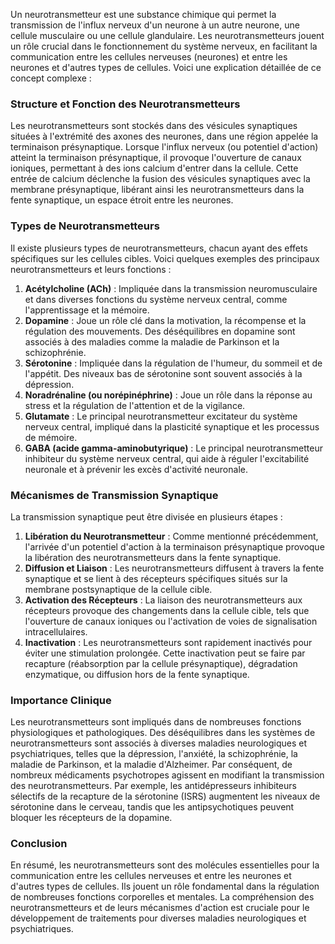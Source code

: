 Un neurotransmetteur est une substance chimique qui permet la transmission de l'influx nerveux d'un neurone à un autre neurone, une cellule musculaire ou une cellule glandulaire. Les neurotransmetteurs jouent un rôle crucial dans le fonctionnement du système nerveux, en facilitant la communication entre les cellules nerveuses (neurones) et entre les neurones et d'autres types de cellules. Voici une explication détaillée de ce concept complexe :

### Structure et Fonction des Neurotransmetteurs

Les neurotransmetteurs sont stockés dans des vésicules synaptiques situées à l'extrémité des axones des neurones, dans une région appelée la terminaison présynaptique. Lorsque l'influx nerveux (ou potentiel d'action) atteint la terminaison présynaptique, il provoque l'ouverture de canaux ioniques, permettant à des ions calcium d'entrer dans la cellule. Cette entrée de calcium déclenche la fusion des vésicules synaptiques avec la membrane présynaptique, libérant ainsi les neurotransmetteurs dans la fente synaptique, un espace étroit entre les neurones.

### Types de Neurotransmetteurs

Il existe plusieurs types de neurotransmetteurs, chacun ayant des effets spécifiques sur les cellules cibles. Voici quelques exemples des principaux neurotransmetteurs et leurs fonctions :

1. **Acétylcholine (ACh)** : Impliquée dans la transmission neuromusculaire et dans diverses fonctions du système nerveux central, comme l'apprentissage et la mémoire.
2. **Dopamine** : Joue un rôle clé dans la motivation, la récompense et la régulation des mouvements. Des déséquilibres en dopamine sont associés à des maladies comme la maladie de Parkinson et la schizophrénie.
3. **Sérotonine** : Impliquée dans la régulation de l'humeur, du sommeil et de l'appétit. Des niveaux bas de sérotonine sont souvent associés à la dépression.
4. **Noradrénaline (ou norépinéphrine)** : Joue un rôle dans la réponse au stress et la régulation de l'attention et de la vigilance.
5. **Glutamate** : Le principal neurotransmetteur excitateur du système nerveux central, impliqué dans la plasticité synaptique et les processus de mémoire.
6. **GABA (acide gamma-aminobutyrique)** : Le principal neurotransmetteur inhibiteur du système nerveux central, qui aide à réguler l'excitabilité neuronale et à prévenir les excès d'activité neuronale.

### Mécanismes de Transmission Synaptique

La transmission synaptique peut être divisée en plusieurs étapes :

1. **Libération du Neurotransmetteur** : Comme mentionné précédemment, l'arrivée d'un potentiel d'action à la terminaison présynaptique provoque la libération des neurotransmetteurs dans la fente synaptique.
2. **Diffusion et Liaison** : Les neurotransmetteurs diffusent à travers la fente synaptique et se lient à des récepteurs spécifiques situés sur la membrane postsynaptique de la cellule cible.
3. **Activation des Récepteurs** : La liaison des neurotransmetteurs aux récepteurs provoque des changements dans la cellule cible, tels que l'ouverture de canaux ioniques ou l'activation de voies de signalisation intracellulaires.
4. **Inactivation** : Les neurotransmetteurs sont rapidement inactivés pour éviter une stimulation prolongée. Cette inactivation peut se faire par recapture (réabsorption par la cellule présynaptique), dégradation enzymatique, ou diffusion hors de la fente synaptique.

### Importance Clinique

Les neurotransmetteurs sont impliqués dans de nombreuses fonctions physiologiques et pathologiques. Des déséquilibres dans les systèmes de neurotransmetteurs sont associés à diverses maladies neurologiques et psychiatriques, telles que la dépression, l'anxiété, la schizophrénie, la maladie de Parkinson, et la maladie d'Alzheimer. Par conséquent, de nombreux médicaments psychotropes agissent en modifiant la transmission des neurotransmetteurs. Par exemple, les antidépresseurs inhibiteurs sélectifs de la recapture de la sérotonine (ISRS) augmentent les niveaux de sérotonine dans le cerveau, tandis que les antipsychotiques peuvent bloquer les récepteurs de la dopamine.

### Conclusion

En résumé, les neurotransmetteurs sont des molécules essentielles pour la communication entre les cellules nerveuses et entre les neurones et d'autres types de cellules. Ils jouent un rôle fondamental dans la régulation de nombreuses fonctions corporelles et mentales. La compréhension des neurotransmetteurs et de leurs mécanismes d'action est cruciale pour le développement de traitements pour diverses maladies neurologiques et psychiatriques.